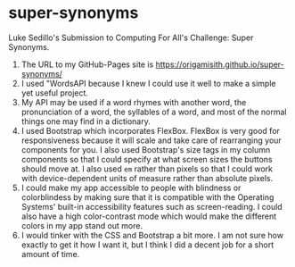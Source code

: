 # super-synonyms
Luke Sedillo's Submission to Computing For All's Challenge: Super Synonyms.
1) The URL to my GitHub-Pages site is https://origamisith.github.io/super-synonyms/
2) I used "WordsAPI because I knew I could use it well to make a simple yet useful project.
3) My API may be used if a word rhymes with another word, the pronunciation of a word, the syllables of a word, and most of the normal things one may find in a dictionary.
4) I used Bootstrap which incorporates FlexBox. FlexBox is very good for responsiveness because it will scale and
take care of rearranging your components for you. I also used Bootstrap's size tags in my column components
   so that I could specify at what screen sizes the buttons should move at. I also used `em` rather than pixels
   so that I could work with device-dependent units of measure rather than absolute pixels.
5) I could make my app accessible to people with blindness or colorblindess by making sure that it is compatible
with the Operating Systems' built-in accessibility features such as screen-reading. I could also have a high 
   color-contrast mode which would make the different colors in my app stand out more.
6) I would tinker with the CSS and Bootstrap a bit more. I am not sure how exactly to get it how I want it,  but
I think I did a decent job for a short amount of time. 
